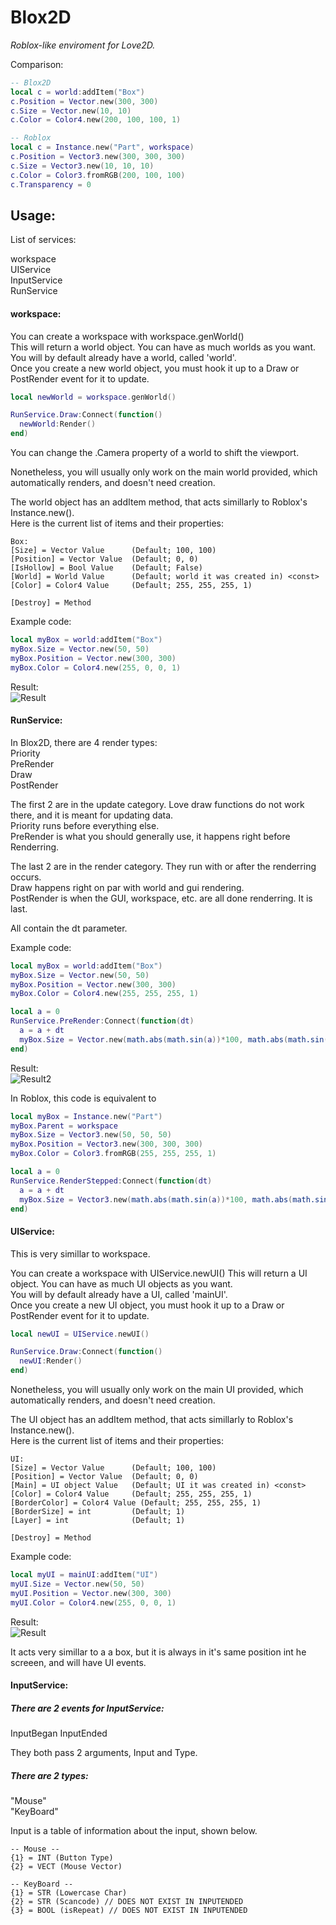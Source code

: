 # Blox2D
*Roblox-like enviroment for Love2D.*

Comparison:

```lua
-- Blox2D
local c = world:addItem("Box")
c.Position = Vector.new(300, 300)
c.Size = Vector.new(10, 10)
c.Color = Color4.new(200, 100, 100, 1)
```

```lua
-- Roblox
local c = Instance.new("Part", workspace)
c.Position = Vector3.new(300, 300, 300)
c.Size = Vector3.new(10, 10, 10)
c.Color = Color3.fromRGB(200, 100, 100)
c.Transparency = 0
```

## Usage:

List of services:

workspace  
UIService  
InputService  
RunService  

#### workspace:

You can create a workspace with workspace.genWorld()  
This will return a world object. You can have as much worlds as you want.  
You will by default already have a world, called 'world'.  
Once you create a new world object, you must hook it up to a Draw or PostRender event for it to update.  

```lua
local newWorld = workspace.genWorld()

RunService.Draw:Connect(function()
  newWorld:Render()
end)
```

You can change the .Camera property of a world to shift the viewport.

Nonetheless, you will usually only work on the main world provided, which automatically renders, and doesn't need creation.  


The world object has an addItem method, that acts simillarly to Roblox's Instance.new().  
Here is the current list of items and their properties:  

```
Box:  
[Size] = Vector Value      (Default; 100, 100)  
[Position] = Vector Value  (Default; 0, 0)  
[IsHollow] = Bool Value    (Default; False)  
[World] = World Value      (Default; world it was created in) <const> 
[Color] = Color4 Value     (Default; 255, 255, 255, 1)  

[Destroy] = Method
```

Example code:  
```lua
local myBox = world:addItem("Box")
myBox.Size = Vector.new(50, 50)
myBox.Position = Vector.new(300, 300)
myBox.Color = Color4.new(255, 0, 0, 1)
```
Result:  
![Result](https://gyazo.com/2b7e9a530ece2c69b26a309e78b878cd.png)

#### RunService:  

In Blox2D, there are 4 render types:  
Priority  
PreRender  
Draw  
PostRender  

The first 2 are in the update category. Love draw functions do not work there, and it is meant for updating data.  
Priority runs before everything else.  
PreRender is what you should generally use, it happens right before Renderring.  

The last 2 are in the render category. They run with or after the renderring occurs.  
Draw happens right on par with world and gui rendering.  
PostRender is when the GUI, workspace, etc. are all done renderring. It is last.  

All contain the dt parameter.  

Example code:
```lua
local myBox = world:addItem("Box")
myBox.Size = Vector.new(50, 50)
myBox.Position = Vector.new(300, 300)
myBox.Color = Color4.new(255, 255, 255, 1)

local a = 0
RunService.PreRender:Connect(function(dt)
  a = a + dt
  myBox.Size = Vector.new(math.abs(math.sin(a))*100, math.abs(math.sin(a))*100)
end)
```

Result:  
![Result2](https://gyazo.com/4f44ea2642222ce1c3897c410ed6f8c1.gif)  

In Roblox, this code is equivalent to  
```lua
local myBox = Instance.new("Part")
myBox.Parent = workspace
myBox.Size = Vector3.new(50, 50, 50)
myBox.Position = Vector3.new(300, 300, 300)
myBox.Color = Color3.fromRGB(255, 255, 255, 1)

local a = 0
RunService.RenderStepped:Connect(function(dt)
  a = a + dt
  myBox.Size = Vector3.new(math.abs(math.sin(a))*100, math.abs(math.sin(a))*100, math.abs(math.sin(a))*100)
end)
```

#### UIService:

This is very simillar to workspace.  

You can create a workspace with UIService.newUI() 
This will return a UI object. You can have as much UI objects as you want.  
You will by default already have a UI, called 'mainUI'.  
Once you create a new UI object, you must hook it up to a Draw or PostRender event for it to update.  

```lua
local newUI = UIService.newUI()

RunService.Draw:Connect(function()
  newUI:Render()
end)
```

Nonetheless, you will usually only work on the main UI provided, which automatically renders, and doesn't need creation.  


The UI object has an addItem method, that acts simillarly to Roblox's Instance.new().  
Here is the current list of items and their properties:  

```
UI:  
[Size] = Vector Value      (Default; 100, 100)  
[Position] = Vector Value  (Default; 0, 0)  
[Main] = UI object Value   (Default; UI it was created in) <const> 
[Color] = Color4 Value     (Default; 255, 255, 255, 1)  
[BorderColor] = Color4 Value (Default; 255, 255, 255, 1)
[BorderSize] = int         (Default; 1)
[Layer] = int              (Default; 1)

[Destroy] = Method
```

Example code:  
```lua
local myUI = mainUI:addItem("UI")
myUI.Size = Vector.new(50, 50)
myUI.Position = Vector.new(300, 300)
myUI.Color = Color4.new(255, 0, 0, 1)
```

Result:  
![Result](https://gyazo.com/18891c153854a482533d7a4116a68f01.png)  

It acts very simillar to a a box, but it is always in it's same position int he screeen, and will have UI events.  

#### InputService:  

##### There are 2 events for InputService: 

InputBegan
InputEnded

They both pass 2 arguments, Input and Type.  

##### There are 2 types:  
"Mouse"  
"KeyBoard"  

Input is a table of information about the input, shown below.  
```
-- Mouse --
{1} = INT (Button Type)
{2} = VECT (Mouse Vector)
```

```
-- KeyBoard --
{1} = STR (Lowercase Char)
{2} = STR (Scancode) // DOES NOT EXIST IN INPUTENDED
{3} = BOOL (isRepeat) // DOES NOT EXIST IN INPUTENDED
```
